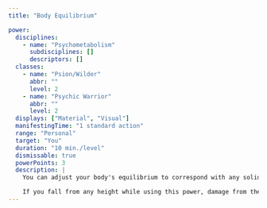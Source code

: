 ```yaml
---
title: "Body Equilibrium"

power:
  disciplines:
    - name: "Psychometabolism"
      subdisciplines: []
      descriptors: []
  classes:
    - name: "Psion/Wilder"
      abbr: ""
      level: 2
    - name: "Psychic Warrior"
      abbr: ""
      level: 2
  displays: ["Material", "Visual"]
  manifestingTime: "1 standard action"
  range: "Personal"
  target: "You"
  duration: "10 min./level"
  dismissable: true
  powerPoints: 3
  description: |
    You can adjust your body's equilibrium to correspond with any solid or liquid that you stand on. Thus, you can walk on water, quicksand, or even a spider's web without sinking or breaking through (this effect does not confer any resistance to particularly sticky webs). You can move at your normal speed, but you cannot run (&times;4 speed) on an unfirm surface without sinking or breaking through.

    If you fall from any height while using this power, damage from the impact is halved.
---
```

